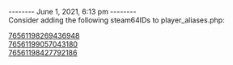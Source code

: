
-------- June 1, 2021, 6:13 pm --------  
Consider adding the following steam64IDs to player_aliases.php:  

[76561198269436948](https://steamcommunity.com/profiles/76561198269436948)  
[76561199057043180](https://steamcommunity.com/profiles/76561199057043180)  
[76561198427792186](https://steamcommunity.com/profiles/76561198427792186)  